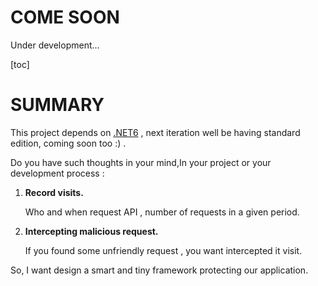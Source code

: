 # COME SOON

Under development...



[toc]

# SUMMARY

This project depends on [.NET6](https://dotnet.microsoft.com/en-us/download/dotnet/6.0) , next iteration well be having standard edition, coming soon too :) .

Do you have such thoughts in your mind,In your project or your development process : 

1. **Record visits.**

   Who and when request API , number of requests in a given period.

2. **Intercepting malicious request.** 

   If you found some unfriendly request , you want intercepted it visit.



So, I want design a smart and tiny framework protecting our application.